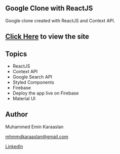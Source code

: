 ## Google Clone with ReactJS

Google clone created with ReactJS and Context API.

## [Click Here](https://mhmmd-google-clone.herokuapp.com/) to view the site

## Topics
- ReactJS
- Context API
- Google Search API
- Styled Components
- Firebase
- Deploy the app live on Firebase
- Material UI

## Author
Muhammed Emin Karaaslan

mhmmdkaraaslan@gmail.com

[LinkedIn](https://www.linkedin.com/in/muhammed-emin-karaaslan-b016a8132/)
